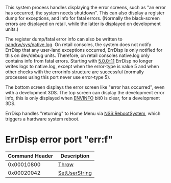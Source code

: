 This system process handles displaying the error screens, such as "an
error has occurred, the system needs shutdown". This can also display a
register dump for exceptions, and info for fatal errors. (Normally the
black-screen errors are displayed on retail, while the latter is
displayed on development units.)

The register dump/fatal error info can also be written to
[nandrw/sys/native.log](nandrw/sys/native.log "wikilink"). On retail
consoles, the system does not notify ErrDisp that any user-land
exceptions occurred, ErrDisp is only notified for this on dev/debug
units. Therefore, on retail consoles native.log only contains info from
fatal errors. Starting with [5.0.0-11](5.0.0-11 "wikilink") ErrDisp no
longer writes logs to native.log, except when the error-type is value 5
and when other checks with the errorinfo structure are successful
(normally processes using this port never use error-type 5).

The bottom screen displays the error screen like "error has occurred",
even with a development 3DS. The top screen can display the development
error info, this is only displayed when
[ENVINFO](Configuration_Memory#ENVINFO "wikilink") bit0 is clear, for a
development 3DS.

ErrDisp handles "returning" to Home Menu via
[NSS:RebootSystem](NSS:RebootSystem "wikilink"), which triggers a
hardware system reboot.

# ErrDisp error port "err:f"

| Command Header | Description                                   |
|----------------|-----------------------------------------------|
| 0x00010800     | [Throw](ERR:Throw "wikilink")                 |
| 0x00020042     | [SetUserString](ERR:SetUserString "wikilink") |